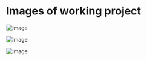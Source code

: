 # Images of working project

![image](./images/IMG_0005.HEIC?raw=true)

![image](IMG_0006.HEIC)

![image](IMG_0007.HEIC)
